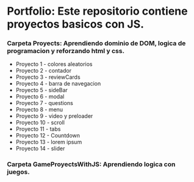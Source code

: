 # Portfolio: Este repositorio contiene proyectos basicos con JS.

### Carpeta Proyects: Aprendiendo dominio de DOM, logica de programacion y reforzando html y css.
- Proyecto 1 - colores aleatorios
- Proyecto 2 - contador
- Proyecto 3 - reviewCards
- Proyecto 4 - barra de navegacion
- Proyecto 5 - sideBar
- Proyecto 6 - modal
- Proyecto 7 - questions
- Proyecto 8 - menu
- Proyecto 9 - video y preloader
- Proyecto 10 - scroll
- Proyecto 11 - tabs
- Proyecto 12 - Countdown
- Proyecto 13 - lorem ipsum
- Proyecto 14 - slider

### Carpeta GameProyectsWithJS: Aprendiendo logica con juegos.